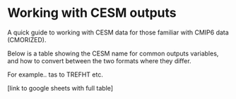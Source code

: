 # Working with CESM outputs

A quick guide to working with CESM data for those familiar with CMIP6 data (CMORIZED). 

Below is a table showing the CESM name for common outputs variables, and how to convert between the two formats where they differ. 

For example.. 
tas to TREFHT
etc. 

[link to google sheets with full table]
